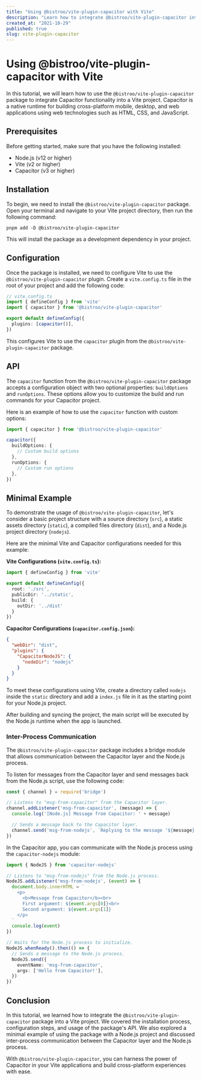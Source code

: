 ```yaml
---
title: "Using @bistroo/vite-plugin-capacitor with Vite"
description: "Learn how to integrate @bistroo/vite-plugin-capacitor into your Vite project"
created_at: "2021-10-29"
published: true
slug: vite-plugin-capacitor
---
```


# Using @bistroo/vite-plugin-capacitor with Vite

In this tutorial, we will learn how to use the `@bistroo/vite-plugin-capacitor` package to integrate Capacitor functionality into a Vite project. Capacitor is a native runtime for building cross-platform mobile, desktop, and web applications using web technologies such as HTML, CSS, and JavaScript.

## Prerequisites

Before getting started, make sure that you have the following installed:

- Node.js (v12 or higher)
- Vite (v2 or higher)
- Capacitor (v3 or higher)

## Installation

To begin, we need to install the `@bistroo/vite-plugin-capacitor` package. Open your terminal and navigate to your Vite project directory, then run the following command:

```
pnpm add -D @bistroo/vite-plugin-capacitor
```

This will install the package as a development dependency in your project.

## Configuration

Once the package is installed, we need to configure Vite to use the `@bistroo/vite-plugin-capacitor` plugin. Create a `vite.config.ts` file in the root of your project and add the following code:

```typescript
// vite.config.ts
import { defineConfig } from 'vite'
import { capacitor } from '@bistroo/vite-plugin-capacitor'

export default defineConfig({
  plugins: [capacitor()],
})
```

This configures Vite to use the `capacitor` plugin from the `@bistroo/vite-plugin-capacitor` package.

## API

The `capacitor` function from the `@bistroo/vite-plugin-capacitor` package accepts a configuration object with two optional properties: `buildOptions` and `runOptions`. These options allow you to customize the build and run commands for your Capacitor project.

Here is an example of how to use the `capacitor` function with custom options:

```typescript
import { capacitor } from '@bistroo/vite-plugin-capacitor'

capacitor({
  buildOptions: {
    // Custom build options
  },
  runOptions: {
    // Custom run options
  },
})
```

## Minimal Example

To demonstrate the usage of `@bistroo/vite-plugin-capacitor`, let's consider a basic project structure with a source directory (`src`), a static assets directory (`static`), a compiled files directory (`dist`), and a Node.js project directory (`nodejs`).

Here are the minimal Vite and Capacitor configurations needed for this example:

**Vite Configurations (`vite.config.ts`):**

```typescript
import { defineConfig } from 'vite'

export default defineConfig({
  root: './src',
  publicDir: '../static',
  build: {
    outDir: '../dist'
  }
})
```

**Capacitor Configurations (`capacitor.config.json`):**

```json
{
  "webDir": "dist",
  "plugins": {
    "CapacitorNodeJS": {
      "nodeDir": "nodejs"
    }
  }
}
```

To meet these configurations using Vite, create a directory called `nodejs` inside the `static` directory and add a `index.js` file in it as the starting point for your Node.js project.

After building and syncing the project, the main script will be executed by the Node.js runtime when the app is launched.

### Inter-Process Communication

The `@bistroo/vite-plugin-capacitor` package includes a bridge module that allows communication between the Capacitor layer and the Node.js process.

To listen for messages from the Capacitor layer and send messages back from the Node.js script, use the following code:

```javascript
const { channel } = require('bridge')

// Listens to "msg-from-capacitor" from the Capacitor layer.
channel.addListener('msg-from-capacitor', (message) => {
  console.log('[Node.js] Message from Capacitor: ' + message)

  // Sends a message back to the Capacitor layer.
  channel.send('msg-from-nodejs', `Replying to the message '${message}'.`, 'And optionally add more arguments.')
})
```

In the Capacitor app, you can communicate with the Node.js process using the `capacitor-nodejs` module:

```typescript
import { NodeJS } from 'capacitor-nodejs'

// Listens to "msg-from-nodejs" from the Node.js process.
NodeJS.addListener('msg-from-nodejs', (event) => {
  document.body.innerHTML = `
    <p>
      <b>Message from Capacitor</b><br>
      First argument: ${event.args[0]}<br>
      Second argument: ${event.args[1]}
    </p>
  `
  console.log(event)
})

// Waits for the Node.js process to initialize.
NodeJS.whenReady().then(() => {
  // Sends a message to the Node.js process.
  NodeJS.send({
    eventName: 'msg-from-capacitor',
    args: ['Hello from Capacitor!'],
  })
})
```

## Conclusion

In this tutorial, we learned how to integrate the `@bistroo/vite-plugin-capacitor` package into a Vite project. We covered the installation process, configuration steps, and usage of the package's API. We also explored a minimal example of using the package with a Node.js project and discussed inter-process communication between the Capacitor layer and the Node.js process.

With `@bistroo/vite-plugin-capacitor`, you can harness the power of Capacitor in your Vite applications and build cross-platform experiences with ease.